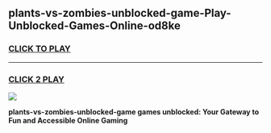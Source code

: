 
## plants-vs-zombies-unblocked-game-Play-Unblocked-Games-Online-od8ke
<h3>
<a href="https://premium76.site?title=plants-vs-zombies-unblocked-game&ref=25A">CLICK TO PLAY</a></h3>
<hr>

<h3>
<a href="https://premium76.site?title=plants-vs-zombies-unblocked-game&ref=25A">CLICK 2 PLAY</a>
  
</h3>

<a href="https://premium76.site?title=plants-vs-zombies-unblocked-game&ref=25A"><img src="https://clearcache.store/games.png"></a>


**plants-vs-zombies-unblocked-game games unblocked: Your Gateway to Fun and Accessible Online Gaming**

